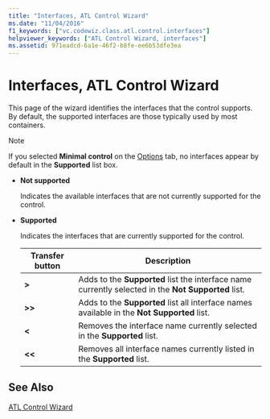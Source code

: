 ```yaml
---
title: "Interfaces, ATL Control Wizard"
ms.date: "11/04/2016"
f1_keywords: ["vc.codewiz.class.atl.control.interfaces"]
helpviewer_keywords: ["ATL Control Wizard, interfaces"]
ms.assetid: 971eadcd-6a1e-46f2-b8fe-ee6b53dfe3ea
---
```

# Interfaces, ATL Control Wizard

This page of the wizard identifies the interfaces that the control supports. By default, the supported interfaces are those typically used by most containers.

> [!NOTE]
> If you selected **Minimal control** on the [Options](../../atl/reference/options-atl-control-wizard.md) tab, no interfaces appear by default in the **Supported** list box.

- **Not supported**

   Indicates the available interfaces that are not currently supported for the control.

- **Supported**

   Indicates the interfaces that are currently supported for the control.

   |Transfer button|Description|
   |---------------------|-----------------|
   |**>**|Adds to the **Supported** list the interface name currently selected in the **Not Supported** list.|
   |**>>**|Adds to the **Supported** list all interface names available in the **Not Supported** list.|
   |**\<**|Removes the interface name currently selected in the **Supported** list.|
   |**\<\<**|Removes all interface names currently listed in the **Supported** list.|

## See Also

[ATL Control Wizard](../../atl/reference/atl-control-wizard.md)

